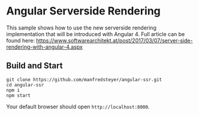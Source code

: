 # Angular Serverside Rendering

This sample shows how to use the new serverside rendering implementation that will be introduced with Angular 4.
Full article can be found here:
https://www.softwarearchitekt.at/post/2017/03/07/server-side-rendering-with-angular-4.aspx

## Build and Start

```
git clone https://github.com/manfredsteyer/angular-ssr.git
cd angular-ssr
npm i
npm start
```

Your default browser should open `http://localhost:8000`.
